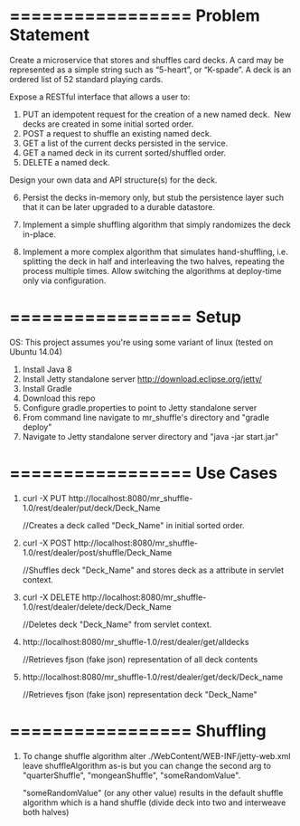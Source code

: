 =================
Problem Statement
=================
Create a microservice that stores and shuffles card decks.
A card may be represented as a simple string such as “5-heart”, or 
“K-spade”.
A deck is an ordered list of 52 standard playing cards.

Expose a RESTful interface that allows a user to:

1. PUT an idempotent request for the creation of a new named deck.  
   New decks are created in some initial sorted order.
2. POST a request to shuffle an existing named deck.
3. GET a list of the current decks persisted in the service.
4. GET a named deck in its current sorted/shuffled order.
5. DELETE a named deck.

Design your own data and API structure(s) for the deck.

6. Persist the decks in-memory only, but stub the persistence layer such 
   that it can be later upgraded to a durable datastore.

7. Implement a simple shuffling algorithm that simply randomizes the 
   deck in-place.
8. Implement a more complex algorithm that simulates hand-shuffling, 
   i.e. splitting the deck in half and interleaving the two halves, 
   repeating the process multiple times.
   Allow switching the algorithms at deploy-time only via configuration.


=================
Setup
=================
OS: This project assumes you're using some variant of linux (tested on Ubuntu 14.04)

1. Install Java 8
2. Install Jetty standalone server
   http://download.eclipse.org/jetty/
3. Install Gradle
4. Download this repo
5. Configure gradle.properties to point to Jetty standalone server
6. From command line navigate to mr_shuffle's directory and "gradle deploy"
7. Navigate to Jetty standalone server directory and "java -jar start.jar"


=================
Use Cases
=================
1. curl -X PUT http://localhost:8080/mr_shuffle-1.0/rest/dealer/put/deck/Deck_Name

   //Creates a deck called "Deck_Name" in initial sorted order.

2. curl -X POST http://localhost:8080/mr_shuffle-1.0/rest/dealer/post/shuffle/Deck_Name

   //Shuffles deck "Deck_Name" and stores deck as a attribute in servlet context.

3. curl -X DELETE http://localhost:8080/mr_shuffle-1.0/rest/dealer/delete/deck/Deck_Name

   //Deletes deck "Deck_Name" from servlet context.

4. http://localhost:8080/mr_shuffle-1.0/rest/dealer/get/alldecks

   //Retrieves fjson (fake json) representation of all deck contents

5. http://localhost:8080/mr_shuffle-1.0/rest/dealer/get/deck/Deck_name

   //Retrieves fjson (fake json) representation deck "Deck_Name"


=================
Shuffling
=================
1. To change shuffle algorithm alter ./WebContent/WEB-INF/jetty-web.xml
   leave <Arg>shuffleAlgorithm</Arg> as-is but you can change the second arg to "quarterShuffle", 
   "mongeanShuffle", "someRandomValue".
   
   "someRandomValue" (or any other value) results in the default shuffle algorithm which is a 
   hand shuffle (divide deck into two and interweave both halves)
